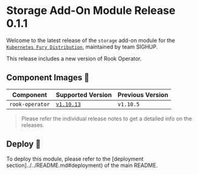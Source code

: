 # Storage Add-On Module Release 0.1.1

Welcome to the latest release of the `storage` add-on module for the [`Kubernetes Fury Distribution`](https://github.com/sighupio/fury-distribution), maintained by team SIGHUP.

This release includes a new version of Rook Operator.

## Component Images 🚢

| Component             | Supported Version                                                | Previous Version |
| --------------------- | ---------------------------------------------------------------- | ---------------- |
| `rook-operator`       | [`v1.10.13`](https://github.com/rook/rook/releases/tag/v1.10.13) | `v1.10.5`        |

> Please refer the individual release notes to get a detailed info on the releases.

## Deploy 🚀

To deploy this module, please refer to the [deployment section]../../README.md#deployment) of the main README.
